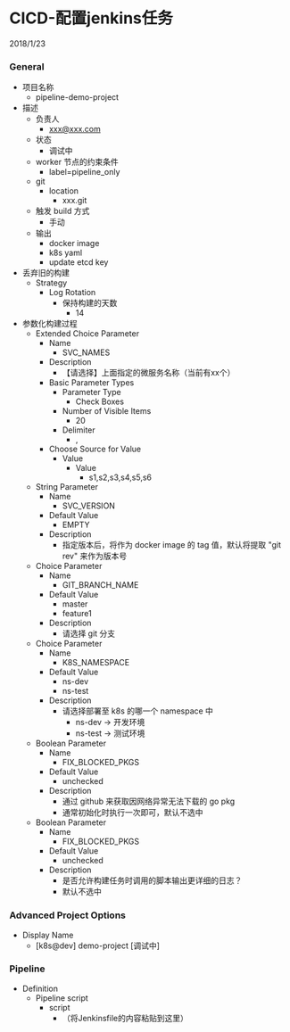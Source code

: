 # CICD-配置jenkins任务
2018/1/23


### General
- 项目名称
  - pipeline-demo-project
- 描述
  - 负责人
    - xxx@xxx.com
  - 状态
    - 调试中
  - worker 节点的约束条件
    - label=pipeline_only
  - git
    - location
      - xxx.git
  - 触发 build 方式
    - 手动
  - 输出
    - docker image
    - k8s yaml
    - update etcd key
- 丢弃旧的构建
  - Strategy
    - Log Rotation
      - 保持构建的天数
        - 14
- 参数化构建过程
  - Extended Choice Parameter
    - Name
      - SVC_NAMES
    - Description
      - 【请选择】上面指定的微服务名称（当前有xx个）
    - Basic Parameter Types
      - Parameter Type
        - Check Boxes
      - Number of Visible Items
        - 20
      - Delimiter
        - ,
    - Choose Source for Value
      - Value
        - Value
          - s1,s2,s3,s4,s5,s6
  - String Parameter
    - Name
      - SVC_VERSION
    - Default Value
      - EMPTY
    - Description
      - 指定版本后，将作为 docker image 的 tag 值，默认将提取 "git rev" 来作为版本号
  - Choice Parameter
    - Name
      - GIT_BRANCH_NAME
    - Default Value
      - master
      - feature1
    - Description
      - 请选择 git 分支
  - Choice Parameter
    - Name
      - K8S_NAMESPACE
    - Default Value
      - ns-dev
      - ns-test
    - Description
      - 请选择部署至 k8s 的哪一个 namespace 中
        - ns-dev -> 开发环境
        - ns-test -> 测试环境
  - Boolean Parameter
    - Name
      - FIX_BLOCKED_PKGS
    - Default Value
      - unchecked
    - Description
      - 通过 github 来获取因网络异常无法下载的 go pkg
      - 通常初始化时执行一次即可，默认不选中
  - Boolean Parameter
    - Name
      - FIX_BLOCKED_PKGS
    - Default Value
      - unchecked
    - Description
      - 是否允许构建任务时调用的脚本输出更详细的日志？
      - 默认不选中


### Advanced Project Options
- Display Name
  - [k8s@dev] demo-project [调试中]

### Pipeline
- Definition
  - Pipeline script
    - script
      - （将Jenkinsfile的内容粘贴到这里）
